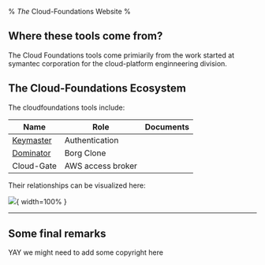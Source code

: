 % *The* Cloud-Foundations Website
%


## Where these tools come from?

The Cloud Foundations tools come primiarily from the work
started at symantec corporation for the 
cloud-platform enginneering division.

## The Cloud-Foundations Ecosystem

The cloudfoundations tools include: 

Name      |Role             |Documents
----------|-----------------|------:
[Keymaster](https://github.com/Cloud-Foundations/keymaster) |Authentication   |
[Dominator](https://github.com/Cloud-Foundations/Dominator) |Borg Clone       |
Cloud-Gate|AWS access broker|

Their relationships can be visualized here:

![](images/daemon-relationships.svg){ width=100% }


---------------

## Some final remarks

YAY we might need to add some copyright here


